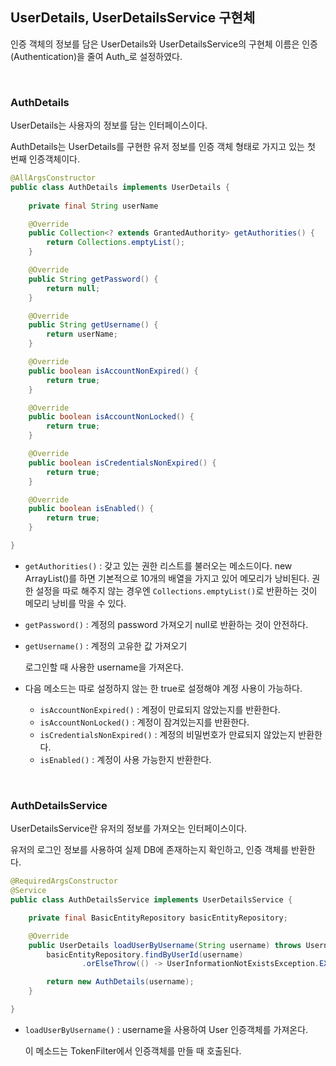 ## UserDetails, UserDetailsService 구현체

인증 객체의 정보를 담은 UserDetails와 UserDetailsService의 구현체 이름은 인증(Authentication)을 줄여 Auth_로 설정하였다.

<br>

### AuthDetails

UserDetails는 사용자의 정보를 담는 인터페이스이다.

AuthDetails는 UserDetails를 구현한 유저 정보를 인증 객체 형태로 가지고 있는 첫 번째 인증객체이다.

```java
@AllArgsConstructor
public class AuthDetails implements UserDetails {
    
    private final String userName

    @Override
    public Collection<? extends GrantedAuthority> getAuthorities() {
        return Collections.emptyList();
    }

    @Override
    public String getPassword() {
        return null;
    }

    @Override
    public String getUsername() {
        return userName;
    }

    @Override
    public boolean isAccountNonExpired() {
        return true;
    }

    @Override
    public boolean isAccountNonLocked() {
        return true;
    }

    @Override
    public boolean isCredentialsNonExpired() {
        return true;
    }

    @Override
    public boolean isEnabled() {
        return true;
    }

}
```

+ `getAuthorities()` : 갖고 있는 권한 리스트를 불러오는 메소드이다. 
  new ArrayList()를 하면 기본적으로 10개의 배열을 가지고 있어 메모리가 낭비된다.
  권한 설정을 따로 해주지 않는 경우엔 `Collections.emptyList()`로 반환하는 것이 메모리 낭비를 막을 수 있다.

+ `getPassword()` : 계정의 password 가져오기
  null로 반환하는 것이 안전하다.

+ `getUsername()` : 계정의 고유한 값 가져오기

  로그인할 때 사용한 username을 가져온다.

+ 다음 메소드는 따로 설정하지 않는 한 true로 설정해야 계정 사용이 가능하다.

  + `isAccountNonExpired()` : 계정이 만료되지 않았는지를 반환한다. 
  + `isAccountNonLocked()` : 계정이 잠겨있는지를 반환한다.
  + `isCredentialsNonExpired()` : 계정의 비밀번호가 만료되지 않았는지 반환한다.
  + `isEnabled()` : 계정이 사용 가능한지 반환한다.

<br>

### AuthDetailsService

UserDetailsService란 유저의 정보를 가져오는 인터페이스이다.

유저의 로그인 정보를 사용하여 실제 DB에 존재하는지 확인하고, 인증 객체를 반환한다.

```java
@RequiredArgsConstructor
@Service
public class AuthDetailsService implements UserDetailsService {

    private final BasicEntityRepository basicEntityRepository;

    @Override
    public UserDetails loadUserByUsername(String username) throws UsernameNotFoundException {
        basicEntityRepository.findByUserId(username)
                .orElseThrow(() -> UserInformationNotExistsException.EXCEPTION);

        return new AuthDetails(username);
    }

}
```

+ `loadUserByUsername()` : username을 사용하여 User 인증객체를 가져온다.

  이 메소드는 TokenFilter에서 인증객체를 만들 때 호출된다.